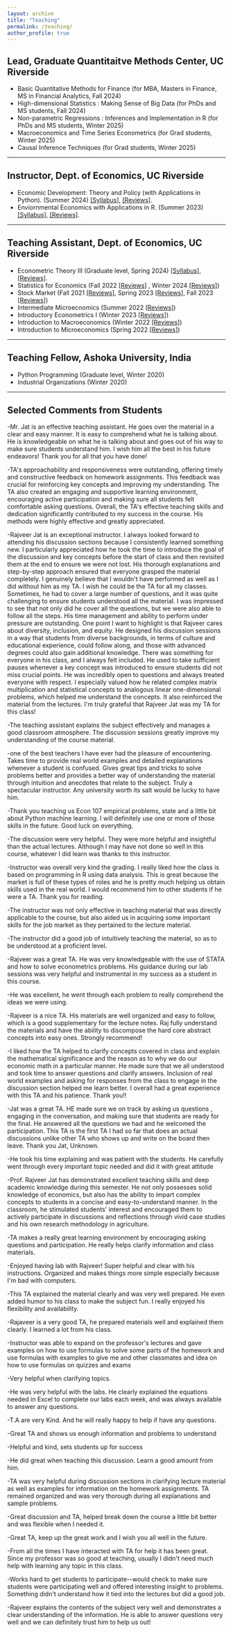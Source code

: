 ```yaml
---
layout: archive
title: "Teaching"
permalink: /teaching/
author_profile: true
---
```




## Lead, Graduate Quantitaitve Methods Center, UC Riverside

- Basic Quantitative Methods for Finance  (for MBA, Masters in Finance, MS in Financial Analytics, Fall 2024)
- High-dimensional Statistics : Making Sense of Big Data (for PhDs and MS students, Fall 2024)
- Non-parametric Regressions : Inferences and Implementation in R (for PhDs and MS students,  Winter 2025)
- Macroeconomics and Time Series Econometrics  (for Grad students,  Winter 2025)
- Causal Inference Techniques (for Grad students,  Winter 2025)

****


## Instructor, Dept. of Economics, UC Riverside

- Economic Development: Theory and Policy (with Applications in Python). (Summer 2024) <a href="http://rajveerjat.github.io/files/Teaching_files/ECON181_syllabus.pdf" target="_blank" rel="noopener noreferrer">[Syllabus]</a>, <a href="http://rajveerjat.github.io/files/Teaching_files/Summer2024_reviews.pdf" target="_blank" rel="noopener noreferrer">[Reviews]</a>.
- Enviornmental Economics with Applications in R. (Summer 2023) <a href="http://rajveerjat.github.io/files/Teaching_files/ECON143_syllabus.pdf" target="_blank" rel="noopener noreferrer">[Syllabus]</a>, <a href="http://rajveerjat.github.io/files/Teaching_files/Summer2023_reviews.pdf" target="_blank" rel="noopener noreferrer">[Reviews]</a>.

****

## Teaching Assistant, Dept. of Economics, UC Riverside

- Econometric Theory III (Graduate level, Spring 2024) <a href="http://rajveerjat.github.io/files/Teaching_files/ECON205C_syllabus.pdf" target="_blank" rel="noopener noreferrer">[Syllabus]</a>, <a href="http://rajveerjat.github.io/files/Teaching_files/Spring2024_reviews.pdf" target="_blank" rel="noopener noreferrer">[Reviews]</a>.
- Statistics for Economics (Fall 2022 <a href="http://rajveerjat.github.io/files/Teaching_files/Fall2022_reviews.pdf" target="_blank" rel="noopener noreferrer">[Reviews]</a> , Winter 2024 <a href="http://rajveerjat.github.io/files/Teaching_files/Winter2024_reviews.pdf" target="_blank" rel="noopener noreferrer">[Reviews]</a>)
- Stock Market (Fall 2021 <a href="http://rajveerjat.github.io/files/Teaching_files/Fall2021_reviews.pdf" target="_blank" rel="noopener noreferrer">[Reviews]</a>, Spring 2023 <a href="http://rajveerjat.github.io/files/Teaching_files/Spring2023_reviews.pdf" target="_blank" rel="noopener noreferrer">[Reviews]</a>,
Fall 2023 <a href="http://rajveerjat.github.io/files/Teaching_files/Fall2023_reviews.pdf" target="_blank" rel="noopener noreferrer">[Reviews]</a>)
- Intermediate Microecnomics (Summer 2022 <a href="http://rajveerjat.github.io/files/Teaching_files/Summer2022_reviews.pdf" target="_blank" rel="noopener noreferrer">[Reviews]</a>)
- Introductory Econometrics I (Winter 2023 <a href="http://rajveerjat.github.io/files/Teaching_files/Winter2023_reviews.pdf" target="_blank" rel="noopener noreferrer">[Reviews]</a>)
- Introduction to Macroeconomics (Winter 2022 <a href="http://rajveerjat.github.io/files/Teaching_files/Winter2022_reviews.pdf" target="_blank" rel="noopener noreferrer">[Reviews]</a>)
- Introduction to Microeconomics (Spring 2022 <a href="http://rajveerjat.github.io/files/Teaching_files/Spring2022_reviews.pdf" target="_blank" rel="noopener noreferrer">[Reviews]</a>)

****

## Teaching Fellow, Ashoka University, India 

- Python Programming (Graduate level, Winter 2020) 
- Industrial Organizations (Winter 2020)

****


## Selected Comments from Students

-Mr. Jat is an effective teaching assistant. He goes over the material in a clear and easy manner. It is easy to comprehend what he is talking
about. He is knowledgeable on what he is talking about and goes out of his way to make sure students understand him. I wish him all the
best in his future endeavors! Thank you for all that you have done!

-TA's approachability and responsiveness were outstanding, offering timely and constructive feedback on homework assignments. This
feedback was crucial for reinforcing key concepts and improving my understanding. The TA also created an engaging and supportive
learning environment, encouraging active participation and making sure all students felt comfortable asking questions. Overall, the TA's
effective teaching skills and dedication significantly contributed to my success in the course. His methods were highly effective and greatly
appreciated.

-Rajveer Jat is an exceptional instructor. I always looked forward to attending his discussion sections because I consistently learned
something new. I particularly appreciated how he took the time to introduce the goal of the discussion and key concepts before the start of
class and then revisited them at the end to ensure we were not lost. His thorough explanations and step-by-step approach ensured that
everyone grasped the material completely. I genuinely believe that I wouldn't have performed as well as I did without him as my TA. I wish he
could be the TA for all my classes. Sometimes, he had to cover a large number of questions, and it was quite challenging to ensure students
understood all the material. I was impressed to see that not only did he cover all the questions, but we were also able to follow all the steps.
His time management and ability to perform under pressure are outstanding. One point I want to highlight is that Rajveer cares about
diversity, inclusion, and equity. He designed his discussion sessions in a way that students from diverse backgrounds, in terms of culture and
educational experience, could follow along, and those with advanced degrees could also gain additional knowledge. There was something for
everyone in his class, and I always felt included. He used to take sufficient pauses whenever a key concept was introduced to ensure
students did not miss crucial points. He was incredibly open to questions and always treated everyone with respect. I especially valued how
he related complex matrix multiplication and statistical concepts to analogous linear one-dimensional problems, which helped me understand
the concepts. It also reinforced the material from the lectures. I'm truly grateful that Rajveer Jat was my TA for this class!

-The teaching assistant explains the subject effectively and manages a good classroom atmosphere. The discussion sessions greatly improve
my understanding of the course material.

-one of the best teachers I have ever had the pleasure of encountering. Takes time to provide real world examples and detailed explanations
whenever a student is confused. Gives great tips and tricks to solve problems better and provides a better way of understanding the material
through intuition and anecdotes that relate to the subject. Truly a spectacular instructor. Any university worth its salt would be lucky to have
him.

-Thank you teaching us Econ 107 empirical problems, state and a little bit about Python machine learning. I will definitely use one or more of
those skills in the future. Good luck on everything.

-The discussion were very helpful. They were more helpful and insightful than the actual lectures. Although I may have not done so well in this
course, whatever I did learn was thanks to this instructor.

-Instructor was overall very kind the grading. I really liked how the class is based on programming in R using data analysis. This is great
because the market is full of these types of roles and he is pretty much helping us obtain skills used in the real world. I would recommend him
to other students if he were a TA. Thank you for reading.

-The instructor was not only effective in teaching material that was directly applicable to the course, but also aided us in acquiring some
important skills for the job market as they pertained to the lecture material.

-The instructor did a good job of intuitively teaching the material, so as to be understood at a proficient level.

-Rajveer was a great TA. He was very knowledgeable with the use of STATA and how to solve econometrics problems. His guidance during
our lab sessions was very helpful and instrumental in my success as a student in this course.

-He was excellent, he went through each problem to really comprehend the ideas we were using.

-Rajveer is a nice TA. His materials are well organized and easy to follow, which is a good supplementary for the lecture notes. Raj fully
understand the materials and have the ability to discompose the hard core abstract concepts into easy ones. Strongly recommend!

-I liked how the TA helped to clarify concepts covered in class and explain the mathematical significance and the reason as to why we do our
economic math in a particular manner. He made sure that we all understood and took time to answer questions and clarify answers. Inclusion
of real world examples and asking for responses from the class to engage in the discussion section helped me learn better. I overall had a
great experience with this TA and his patience. Thank you!!

-Jat was a great TA. HE made sure we on track by asking us questions , engaging in the conversation, and making sure that students are
ready for the final. He answered all the questions we had and he welcomed the participation. This TA is the first TA I had so far that does an
actual discussions unlike other TA who shows up and write on the board then leave. Thank you Jat, Unknown.

-He took his time explaining and was patient with the students. He carefully went through every important topic needed and did it with great
attitude

-Prof. Rajveer Jat has demonstrated excellent teaching skills and deep academic knowledge during this semester. He not only possesses
solid knowledge of economics, but also has the ability to impart complex concepts to students in a concise and easy-to-understand manner.
In the classroom, he stimulated students' interest and encouraged them to actively participate in discussions and reflections through vivid
case studies and his own research methodology in agriculture.

-TA makes a really great learning environment by encouraging asking questions and participation. He really helps clarify information and class
materials.

-Enjoyed having lab with Rajveer! Super helpful and clear with his instructions. Organized and makes things more simple especially because
I'm bad with computers.

-This TA explained the material clearly and was very well prepared. He even added humor to his class to make the subject fun. I really
enjoyed his flexibility and availability.

-Rajaveer is a very good TA, he prepared materials well and explained them clearly. I learned a lot from his class.

-Instructor was able to expand on the professor's lectures and gave examples on how to use formulas to solve some parts of the homework
and use formulas with examples to give me and other classmates and idea on how to use formulas on quizzes and exams

-Very helpful when clarifying topics.

-He was very helpful with the labs. He clearly explained the equations needed in Excel to complete our labs each week, and was always
available to answer any questions.

-T.A are very Kind. And he will really happy to help if have any questions.

-Great TA and shows us enough information and problems to understand

-Helpful and kind, sets students up for success

-He did great when teaching this discussion. Learn a good amount from him.

-TA was very helpful during discussion sections in clarifying lecture material as well as examples for information on the homework
assignments. TA remained organized and was very thorough during all explanations and sample problems. 

-Great discussion and TA, helped break down the course a little bit better and was flexible when I needed it.

-Great TA, keep up the great work and I wish you all well in the future.

-From all the times I have interacted with TA for help it has been great. Since my professor was so good at teaching, usually I didn't need
much help with learning any topic in this class.

-Works hard to get students to participate--would check to make sure students were participating well and offered interesting insight to
problems. Something didn't understand how it tied into the lectures but did a good job.

-Rajveer explains the contents of the subject very well and demonstrates a clear understanding of the information. He is able to answer
questions very well and we can definitely trust him to help us out!


